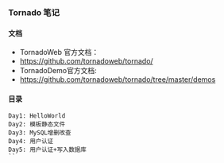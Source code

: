 ### Tornado 笔记

#### 文档
- TornadoWeb 官方文档： 
- https://github.com/tornadoweb/tornado/
- TornadoDemo官方文档: 
- https://github.com/tornadoweb/tornado/tree/master/demos

#### 目录
```
Day1: HelloWorld
Day2: 模板静态文件
Day3: MySQL增删改查
Day4: 用户认证
Day5: 用户认证+写入数据库
``

